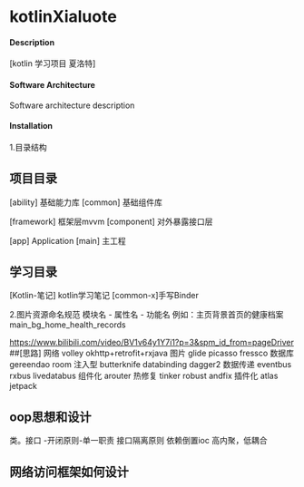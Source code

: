 # kotlinXialuote

#### Description
[kotlin 学习项目 夏洛特]

#### Software Architecture
Software architecture description

#### Installation
1.目录结构
## 项目目录
[ability] 基础能力库
[common] 基础组件库

[framework] 框架层mvvm
[component] 对外暴露接口层

[app] Application
[main] 主工程
## 学习目录
[Kotlin-笔记] kotlin学习笔记
[common-x]手写Binder

2.图片资源命名规范
模块名 - 属性名 - 功能名
例如：主页背景首页的健康档案 main_bg_home_health_records



https://www.bilibili.com/video/BV1v64y1Y7i1?p=3&spm_id_from=pageDriver
##[思路]
网络 volley okhttp+retrofit+rxjava
图片 glide picasso fressco
数据库 gereendao room
注入型 butterknife databinding dagger2
数据传递 eventbus rxbus livedatabus
组件化 arouter
热修复 tinker robust andfix
插件化 atlas
jetpack

## oop思想和设计
类。接口 -开闭原则-单一职责
接口隔离原则
依赖倒置ioc
高内聚，低耦合


## 网络访问框架如何设计
